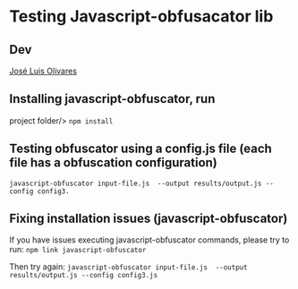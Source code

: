 # Testing Javascript-obfusacator lib 

## Dev
[José Luis Olivares](https://www.linkedin.com/in/jolivaress) 

## Installing javascript-obfuscator, run 
 project folder/> `npm install`

## Testing obfuscator using a config.js file  (each file has a obfuscation configuration)
`javascript-obfuscator input-file.js  --output results/output.js --config config3.`

## Fixing installation issues (javascript-obfuscator)
If you have issues executing javascript-obfuscator commands, please try to run:
   ` npm link javascript-obfuscator `

Then try again:
   ` javascript-obfuscator input-file.js  --output results/output.js --config config3.js `
